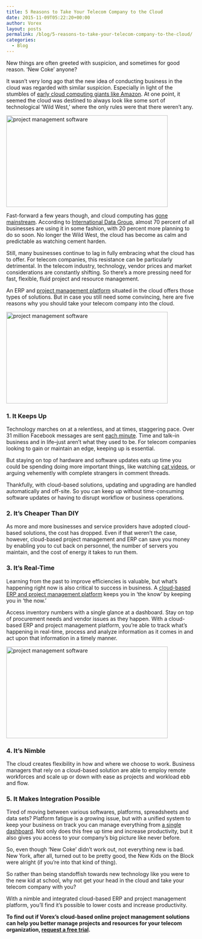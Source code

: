 ```yaml
---
title: 5 Reasons to Take Your Telecom Company to the Cloud
date: 2015-11-09T05:22:20+00:00
author: Vorex
layout: posts
permalink: /blog/5-reasons-to-take-your-telecom-company-to-the-cloud/
categories:
  - Blog
---
```

New things are often greeted with suspicion, and sometimes for good reason. &#8216;New Coke&#8217; anyone?

It wasn&#8217;t very long ago that the new idea of conducting business in the cloud was regarded with similar suspicion. Especially in light of the stumbles of <a href="http://www.nytimes.com/2011/04/23/technology/23cloud.html?_r=0" target="_blank">early cloud computing giants like Amazon</a>. At one point, it seemed the cloud was destined to always look like some sort of technological &#8216;Wild West,&#8217; where the only rules were that there weren&#8217;t any.<!--more-->

<img class="aligncenter" src="https://media.giphy.com/media/2QgQAfK5x3D0c/giphy.gif" alt="project management software" width="428" height="242" />

Fast-forward a few years though, and cloud computing has <a href="https://virtualizationreview.com/articles/2014/11/10/90-percent-of-companies-using-cloud.aspx" target="_blank">gone mainstream</a>. According to <a href="http://www.forbes.com/sites/huawei/2015/04/16/cloud-data-center-trends-to-watch-for-in-2015/" target="_blank">International Data Group</a>, almost 70 percent of all businesses are using it in some fashion, with 20 percent more planning to do so soon. No longer the Wild West, the cloud has become as calm and predictable as watching cement harden.

Still, many businesses continue to lag in fully embracing what the cloud has to offer. For telecom companies, this resistance can be particularly detrimental. In the telecom industry, technology, vendor prices and market considerations are constantly shifting. So there&#8217;s a more pressing need for fast, flexible, fluid project and resource management.

An ERP and <a href="http://www.vorex.com/top-5-ways-cloud-based-project-management-provides-a-competitive-edge/#more-1440" target="_blank">project management platform</a> situated in the cloud offers those types of solutions. But in case you still need some convincing, here are five reasons why you should take your telecom company into the cloud.

<img class="aligncenter" src="https://media.giphy.com/media/PIh4laWJlz9bq/giphy.gif" alt="project management software" width="428" height="242" />

### 1. It Keeps Up

Technology marches on at a relentless, and at times, staggering pace. Over 31 million Facebook messages are sent <a href="http://www.cio.com/article/2915592/social-media/7-staggering-social-media-use-by-the-minute-stats.html#slide2" target="_blank">each minute</a>. Time and talk&#8211;in business and in life&#8211;just aren&#8217;t what they used to be. For telecom companies looking to gain or maintain an edge, keeping up is essential.

But staying on top of hardware and software updates eats up time you could be spending doing more important things, like watching <a href="http://giphy.com/gifs/cat-tambourine-FqceLVUMUfDws" target="_blank">cat videos</a>, or arguing vehemently with complete strangers in comment threads.

Thankfully, with cloud-based solutions, updating and upgrading are handled automatically and off-site. So you can keep up without time-consuming software updates or having to disrupt workflow or business operations.

### 2. It&#8217;s Cheaper Than DIY

As more and more businesses and service providers have adopted cloud-based solutions, the cost has dropped. Even if that weren&#8217;t the case, however, cloud-based project management and ERP can save you money by enabling you to cut back on personnel, the number of servers you maintain, and the cost of energy it takes to run them.

### 3. It&#8217;s Real-Time

Learning from the past to improve efficiencies is valuable, but what&#8217;s happening right now is also critical to success in business. A <a href="http://www.vorex.com/product/online-project-management/" target="_blank">cloud-based ERP and project management platform</a> keeps you in &#8216;the know&#8217; by keeping you in &#8216;the now.&#8217;

Access inventory numbers with a single glance at a dashboard. Stay on top of procurement needs and vendor issues as they happen. With a cloud-based ERP and project management platform, you&#8217;re able to track what&#8217;s happening in real-time, process and analyze information as it comes in and act upon that information in a timely manner.

<img class="aligncenter" src="https://media.giphy.com/media/hKjAEtQxbW42Q/giphy.gif" alt="project management software" width="428" height="242" />

### 4. It&#8217;s Nimble

The cloud creates flexibility in how and where we choose to work. Business managers that rely on a cloud-based solution are able to employ remote workforces and scale up or down with ease as projects and workload ebb and flow.

### 5. It Makes Integration Possible

Tired of moving between various softwares, platforms, spreadsheets and data sets? Platform fatigue is a growing issue, but with a unified system to keep your business on track you can manage everything from <a href="http://www.vorex.com/why-erp-is-a-must-for-project-based-businesses/#more-1445" target="_blank">a single dashboard</a>. Not only does this free up time and increase productivity, but it also gives you access to your company&#8217;s big picture like never before.

So, even though &#8216;New Coke&#8217; didn&#8217;t work out, not everything new is bad. New York, after all, turned out to be pretty good, the New Kids on the Block were alright (if you&#8217;re into that kind of thing).

So rather than being standoffish towards new technology like you were to the new kid at school, why not get your head in the cloud and take your telecom company with you?

With a nimble and integrated cloud-based ERP and project management platform, you&#8217;ll find it&#8217;s possible to lower costs and increase productivity.

**To find out if Vorex&#8217;s cloud-based online project management solutions can help you better manage projects and resources for your telecom organization, <a href="http://www.vorex.com/free-trial/" target="_blank">request a free trial</a>.**
